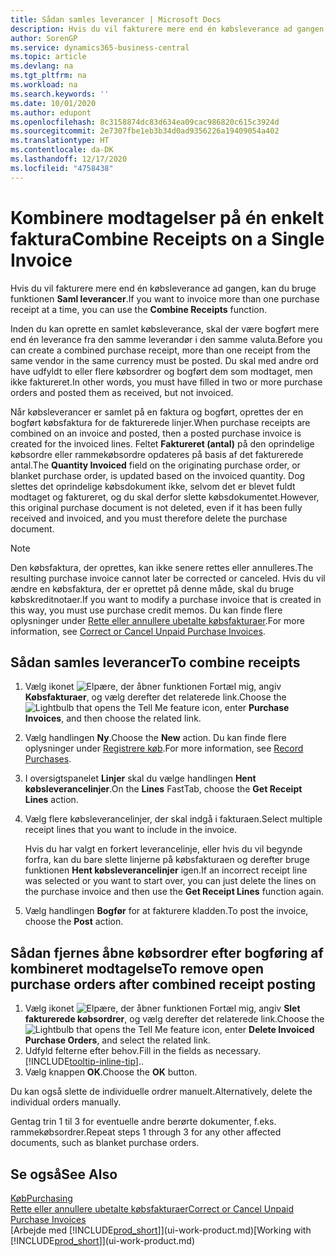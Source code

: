 ```yaml
---
title: Sådan samles leverancer | Microsoft Docs
description: Hvis du vil fakturere mere end én købsleverance ad gangen, kan du bruge funktionen Saml leverancer.
author: SorenGP
ms.service: dynamics365-business-central
ms.topic: article
ms.devlang: na
ms.tgt_pltfrm: na
ms.workload: na
ms.search.keywords: ''
ms.date: 10/01/2020
ms.author: edupont
ms.openlocfilehash: 8c3158874dc83d634ea09cac986820c615c3924d
ms.sourcegitcommit: 2e7307fbe1eb3b34d0ad9356226a19409054a402
ms.translationtype: HT
ms.contentlocale: da-DK
ms.lasthandoff: 12/17/2020
ms.locfileid: "4758438"
---
```

# <a name="combine-receipts-on-a-single-invoice"></a><span data-ttu-id="18bc6-103">Kombinere modtagelser på én enkelt faktura</span><span class="sxs-lookup"><span data-stu-id="18bc6-103">Combine Receipts on a Single Invoice</span></span>

<span data-ttu-id="18bc6-104">Hvis du vil fakturere mere end én købsleverance ad gangen, kan du bruge funktionen **Saml leverancer**.</span><span class="sxs-lookup"><span data-stu-id="18bc6-104">If you want to invoice more than one purchase receipt at a time, you can use the **Combine Receipts** function.</span></span>  

<span data-ttu-id="18bc6-105">Inden du kan oprette en samlet købsleverance, skal der være bogført mere end én leverance fra den samme leverandør i den samme valuta.</span><span class="sxs-lookup"><span data-stu-id="18bc6-105">Before you can create a combined purchase receipt, more than one receipt from the same vendor in the same currency must be posted.</span></span> <span data-ttu-id="18bc6-106">Du skal med andre ord have udfyldt to eller flere købsordrer og bogført dem som modtaget, men ikke faktureret.</span><span class="sxs-lookup"><span data-stu-id="18bc6-106">In other words, you must have filled in two or more purchase orders and posted them as received, but not invoiced.</span></span>  

<span data-ttu-id="18bc6-107">Når købsleverancer er samlet på en faktura og bogført, oprettes der en bogført købsfaktura for de fakturerede linjer.</span><span class="sxs-lookup"><span data-stu-id="18bc6-107">When purchase receipts are combined on an invoice and posted, then a posted purchase invoice is created for the invoiced lines.</span></span> <span data-ttu-id="18bc6-108">Feltet **Faktureret (antal)** på den oprindelige købsordre eller rammekøbsordre opdateres på basis af det fakturerede antal.</span><span class="sxs-lookup"><span data-stu-id="18bc6-108">The **Quantity Invoiced** field on the originating purchase order, or blanket purchase order, is updated based on the invoiced quantity.</span></span> <span data-ttu-id="18bc6-109">Dog slettes det oprindelige købsdokument ikke, selvom det er blevet fuldt modtaget og faktureret, og du skal derfor slette købsdokumentet.</span><span class="sxs-lookup"><span data-stu-id="18bc6-109">However, this original purchase document is not deleted, even if it has been fully received and invoiced, and you must therefore delete the purchase document.</span></span>  

> [!NOTE]
> <span data-ttu-id="18bc6-110">Den købsfaktura, der oprettes, kan ikke senere rettes eller annulleres.</span><span class="sxs-lookup"><span data-stu-id="18bc6-110">The resulting purchase invoice cannot later be corrected or canceled.</span></span> <span data-ttu-id="18bc6-111">Hvis du vil ændre en købsfaktura, der er oprettet på denne måde, skal du bruge købskreditnotaer.</span><span class="sxs-lookup"><span data-stu-id="18bc6-111">If you want to modify a purchase invoice that is created in this way, you must use purchase credit memos.</span></span> <span data-ttu-id="18bc6-112">Du kan finde flere oplysninger under [Rette eller annullere ubetalte købsfakturaer](purchasing-how-correct-cancel-unpaid-purchase-invoices.md).</span><span class="sxs-lookup"><span data-stu-id="18bc6-112">For more information, see [Correct or Cancel Unpaid Purchase Invoices](purchasing-how-correct-cancel-unpaid-purchase-invoices.md).</span></span>

## <a name="to-combine-receipts"></a><span data-ttu-id="18bc6-113">Sådan samles leverancer</span><span class="sxs-lookup"><span data-stu-id="18bc6-113">To combine receipts</span></span>

1. <span data-ttu-id="18bc6-114">Vælg ikonet ![Elpære, der åbner funktionen Fortæl mig](media/ui-search/search_small.png "Fortæl mig, hvad du vil foretage dig"), angiv **Købsfakturaer**, og vælg derefter det relaterede link.</span><span class="sxs-lookup"><span data-stu-id="18bc6-114">Choose the ![Lightbulb that opens the Tell Me feature](media/ui-search/search_small.png "Tell me what you want to do") icon, enter **Purchase Invoices**, and then choose the related link.</span></span>  
2. <span data-ttu-id="18bc6-115">Vælg handlingen **Ny**.</span><span class="sxs-lookup"><span data-stu-id="18bc6-115">Choose the **New** action.</span></span> <span data-ttu-id="18bc6-116">Du kan finde flere oplysninger under [Registrere køb](purchasing-how-record-purchases.md).</span><span class="sxs-lookup"><span data-stu-id="18bc6-116">For more information, see [Record Purchases](purchasing-how-record-purchases.md).</span></span>  
3. <span data-ttu-id="18bc6-117">I oversigtspanelet **Linjer** skal du vælge handlingen **Hent købsleverancelinjer**.</span><span class="sxs-lookup"><span data-stu-id="18bc6-117">On the **Lines** FastTab, choose the **Get Receipt Lines** action.</span></span>  
4. <span data-ttu-id="18bc6-118">Vælg flere købsleverancelinjer, der skal indgå i fakturaen.</span><span class="sxs-lookup"><span data-stu-id="18bc6-118">Select multiple receipt lines that you want to include in the invoice.</span></span>  

    <span data-ttu-id="18bc6-119">Hvis du har valgt en forkert leverancelinje, eller hvis du vil begynde forfra, kan du bare slette linjerne på købsfakturaen og derefter bruge funktionen **Hent købsleverancelinjer** igen.</span><span class="sxs-lookup"><span data-stu-id="18bc6-119">If an incorrect receipt line was selected or you want to start over, you can just delete the lines on the purchase invoice and then use the **Get Receipt Lines** function again.</span></span>  
5. <span data-ttu-id="18bc6-120">Vælg handlingen **Bogfør** for at fakturere kladden.</span><span class="sxs-lookup"><span data-stu-id="18bc6-120">To post the invoice, choose the **Post** action.</span></span>  

## <a name="to-remove-open-purchase-orders-after-combined-receipt-posting"></a><span data-ttu-id="18bc6-121">Sådan fjernes åbne købsordrer efter bogføring af kombineret modtagelse</span><span class="sxs-lookup"><span data-stu-id="18bc6-121">To remove open purchase orders after combined receipt posting</span></span>

1. <span data-ttu-id="18bc6-122">Vælg ikonet ![Elpære, der åbner funktionen Fortæl mig](media/ui-search/search_small.png "Fortæl mig, hvad du vil foretage dig"), angiv **Slet fakturerede købsordrer**, og vælg derefter det relaterede link.</span><span class="sxs-lookup"><span data-stu-id="18bc6-122">Choose the ![Lightbulb that opens the Tell Me feature](media/ui-search/search_small.png "Tell me what you want to do") icon, enter **Delete Invoiced Purchase Orders**, and select the related link.</span></span>  
2. <span data-ttu-id="18bc6-123">Udfyld felterne efter behov.</span><span class="sxs-lookup"><span data-stu-id="18bc6-123">Fill in the fields as necessary.</span></span> [!INCLUDE[tooltip-inline-tip](includes/tooltip-inline-tip_md.md)]<span data-ttu-id="18bc6-124">.</span><span class="sxs-lookup"><span data-stu-id="18bc6-124">.</span></span>
3. <span data-ttu-id="18bc6-125">Vælg knappen **OK**.</span><span class="sxs-lookup"><span data-stu-id="18bc6-125">Choose the **OK** button.</span></span>  

<span data-ttu-id="18bc6-126">Du kan også slette de individuelle ordrer manuelt.</span><span class="sxs-lookup"><span data-stu-id="18bc6-126">Alternatively, delete the individual orders manually.</span></span>

<span data-ttu-id="18bc6-127">Gentag trin 1 til 3 for eventuelle andre berørte dokumenter, f.eks. rammekøbsordrer.</span><span class="sxs-lookup"><span data-stu-id="18bc6-127">Repeat steps 1 through 3 for any other affected documents, such as blanket purchase orders.</span></span>

## <a name="see-also"></a><span data-ttu-id="18bc6-128">Se også</span><span class="sxs-lookup"><span data-stu-id="18bc6-128">See Also</span></span>

[<span data-ttu-id="18bc6-129">Køb</span><span class="sxs-lookup"><span data-stu-id="18bc6-129">Purchasing</span></span>](purchasing-manage-purchasing.md)  
[<span data-ttu-id="18bc6-130">Rette eller annullere ubetalte købsfakturaer</span><span class="sxs-lookup"><span data-stu-id="18bc6-130">Correct or Cancel Unpaid Purchase Invoices</span></span>](purchasing-how-correct-cancel-unpaid-purchase-invoices.md)  
<span data-ttu-id="18bc6-131">[Arbejde med [!INCLUDE[prod_short](includes/prod_short.md)]](ui-work-product.md)</span><span class="sxs-lookup"><span data-stu-id="18bc6-131">[Working with [!INCLUDE[prod_short](includes/prod_short.md)]](ui-work-product.md)</span></span>  
